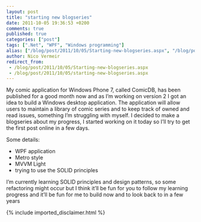 ```yaml
---
layout: post
title: "starting new blogseries"
date: 2011-10-05 19:36:53 +0200
comments: true
published: true
categories: ["post"]
tags: [".Net", "WPF", "Windows programming"]
alias: ["/blog/post/2011/10/05/Starting-new-blogseries.aspx", "/blog/post/2011/10/05/starting-new-blogseries.aspx"]
author: Nico Vermeir
redirect_from:
 - /blog/post/2011/10/05/Starting-new-blogseries.aspx
 - /blog/post/2011/10/05/starting-new-blogseries.aspx
---
```

<p>My comic application for Windows Phone 7, called ComicDB, has been published for a good month now and as I’m working on version 2 I got an idea to build a Windows desktop application. The application will allow users to maintain a library of comic series and to keep track of owned and read issues, something I’m struggling with myself. I decided to make a blogseries about my progress, I started working on it today so I’ll try to get the first post online in a few days.</p>  <p>Some details:</p>  <ul>   <li>WPF application</li>    <li>Metro style</li>    <li>MVVM Light</li>    <li>trying to use the SOLID principles</li> </ul>  <p>I’m currently learning SOLID principles and design patterns, so some refactoring might occur but I think it’ll be fun for you to follow my learning progress and it’ll be fun for me to build now and to look back to in a few years</p>
{% include imported_disclaimer.html %}
